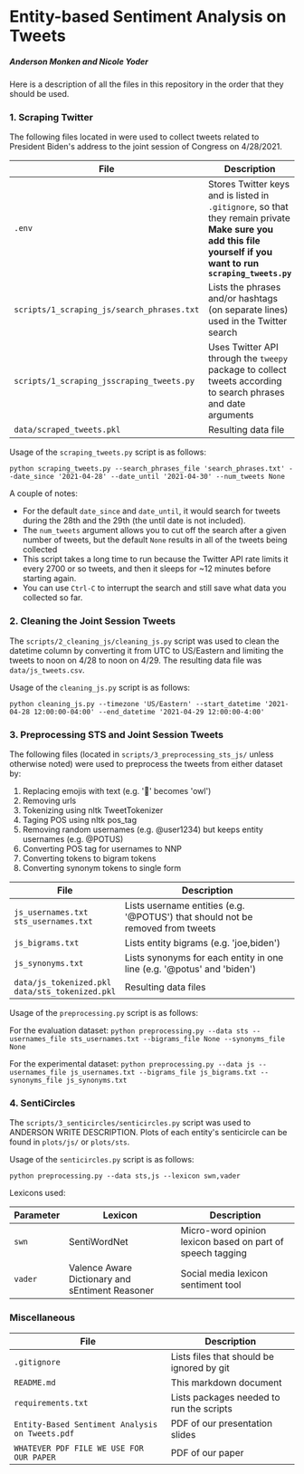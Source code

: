 # Entity-based Sentiment Analysis on Tweets
##### Anderson Monken and Nicole Yoder

Here is a description of all the files in this repository in the order that they should be used.

### 1. Scraping Twitter
The following files located in were used to collect tweets related to President Biden's address to the joint session of Congress on 4/28/2021.

|File                                      | Description         |
|----------------------------------------- | ------------------- |
|`.env`                                    | Stores Twitter keys and is listed in `.gitignore`, so that they remain private <br />**Make sure you add this file yourself if you want to run `scraping_tweets.py`** |
|`scripts/1_scraping_js/search_phrases.txt`| Lists the phrases and/or hashtags (on separate lines) used in the Twitter search |
|`scripts/1_scraping_jsscraping_tweets.py` | Uses Twitter API through the `tweepy` package to collect tweets according to search phrases and date arguments |
|`data/scraped_tweets.pkl`                 | Resulting data file |

Usage of the `scraping_tweets.py` script is as follows:

`python scraping_tweets.py --search_phrases_file 'search_phrases.txt' --date_since '2021-04-28' --date_until '2021-04-30' --num_tweets None`

A couple of notes:
- For the default `date_since` and `date_until`, it would search for tweets during the 28th and the 29th (the until date is not included).
- The `num_tweets` argument allows you to cut off the search after a given number of tweets, but the default `None` results in all of the tweets being collected
- This script takes a long time to run because the Twitter API rate limits it every 2700 or so tweets, and then it sleeps for ~12 minutes before starting again.
- You can use `Ctrl-C` to interrupt the search and still save what data you collected so far.


### 2. Cleaning the Joint Session Tweets
The `scripts/2_cleaning_js/cleaning_js.py` script was used to clean the datetime column by converting it from UTC to US/Eastern and limiting the tweets to noon on 4/28 to noon on 4/29. The resulting data file was `data/js_tweets.csv`.

Usage of the `cleaning_js.py` script is as follows:

`python cleaning_js.py --timezone 'US/Eastern' --start_datetime '2021-04-28 12:00:00-04:00' --end_datetime '2021-04-29 12:00:00-4:00'`


### 3. Preprocessing STS and Joint Session Tweets
The following files (located in `scripts/3_preprocessing_sts_js/` unless otherwise noted) were used to preprocess the tweets from either dataset by:
1. Replacing emojis with text (e.g. '🦉' becomes 'owl')
2. Removing urls
3. Tokenizing using nltk TweetTokenizer
4. Taging POS using nltk pos_tag
5. Removing random usernames (e.g. @user1234) but keeps entity usernames (e.g. @POTUS)
6. Converting POS tag for usernames to NNP
7. Converting tokens to bigram tokens
8. Converting synonym tokens to single form

|File                                               | Description         |
|-------------------------------------------------- | ------------------- |
|`js_usernames.txt`<br>`sts_usernames.txt`          | Lists username entities (e.g. '@POTUS') that should not be removed from tweets |
|`js_bigrams.txt`                                   | Lists entity bigrams (e.g. 'joe,biden') |
|`js_synonyms.txt`                                  | Lists synonyms for each entity in one line (e.g. '@potus' and 'biden') |
|`data/js_tokenized.pkl`<br>`data/sts_tokenized.pkl`| Resulting data files |

Usage of the `preprocessing.py` script is as follows:

For the evaluation dataset:
`python preprocessing.py --data sts --usernames_file sts_usernames.txt --bigrams_file None --synonyms_file None`

For the experimental dataset:
`python preprocessing.py --data js --usernames_file js_usernames.txt --bigrams_file js_bigrams.txt --synonyms_file js_synonyms.txt`


### 4. SentiCircles
The `scripts/3_senticircles/senticircles.py` script was used to ANDERSON WRITE DESCRIPTION. Plots of each entity's senticircle can be found in `plots/js/` or `plots/sts`.

Usage of the `senticircles.py` script is as follows:

`python preprocessing.py --data sts,js --lexicon swn,vader`

Lexicons used:

|Parameter|Lexicon|Description|
|---------- | ------------------- | ------------------- |
|`swn`|SentiWordNet|Micro-word opinion lexicon based on part of speech tagging|
|`vader`|Valence Aware Dictionary and sEntiment Reasoner| Social media lexicon sentiment tool|

### Miscellaneous
|File                                           | Description         |
|---------------------------------------------- | ------------------- |
|`.gitignore`                                   | Lists files that should be ignored by git |
|`README.md`                                    | This markdown document |
|`requirements.txt`                             | Lists packages needed to run the scripts |
|`Entity-Based Sentiment Analysis on Tweets.pdf`| PDF of our presentation slides |
|`WHATEVER PDF FILE WE USE FOR OUR PAPER`       | PDF of our paper |

